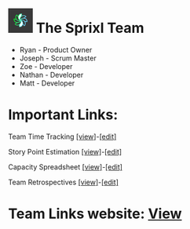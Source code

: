 # <img alt="Logo" src="sprixl-logo.png" width="50" /> The Sprixl Team
- Ryan - Product Owner
- Joseph - Scrum Master
- Zoe - Developer
- Nathan - Developer
- Matt - Developer

# Important Links:
Team Time Tracking [[view]](https://docs.google.com/spreadsheets/d/e/2PACX-1vS_gGX_fB0K4U745nIGB2HtRpGucDSoBAHm013dvmmEG5h4zYvf4kugWGwOp9yfUOXdIDrwbiN11PAJ/pubhtml)-[[edit]](https://docs.google.com/spreadsheets/d/1FHx4JKvgtIygNhTpgpceAdkeiKxWjct0M_zxZWxaoNI/edit#gid=1696030646)

Story Point Estimation [[view]](https://docs.google.com/spreadsheets/d/e/2PACX-1vQ0u3n7T_wxrviFlMknI0G_g24OJeE7C7ED_sn5cUJiDcGMi0pNaXSTZlZvRpNCaWPm5J0WdPbienve/pubhtml)-[[edit]](https://docs.google.com/spreadsheets/d/1F93TukJ_vTpuWtPvM7YNOv-xsDMThdQ8VVDbf-RIICw/edit#gid=0)

Capacity Spreadsheet [[view]](https://docs.google.com/spreadsheets/d/e/2PACX-1vT4hkoE5D-WcFM3m15Zk_jXdqQQ7TS8qFY41--ak70qa0fjB8va5S0yQynZdjMZRkqB0qFSOKFf4v9P/pubhtml)-[[edit]](https://docs.google.com/spreadsheets/d/1QfjsVA5uv3068wnTQ8BokySmJD4NnUNF01pF4k7rgts/edit#gid=0)

Team Retrospectives [[view]](https://docs.google.com/document/d/e/2PACX-1vQjbrmFkqaB7-9SCTF9YlOg6NCRxevehu_wfhe7YHCWFtSr6iuTXvXKKoNHCVczZYsTkHu9x8CapmWw/pub)-[[edit]](https://docs.google.com/document/d/1VlrZHaYDKc51OsY5n2GjAZ-5aq55oZv2LIaeHA0o_xY/edit)



# Team Links website: [View](https://sprixl.github.io/)
